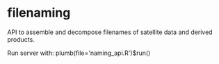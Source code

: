 # filenaming
API to assemble and decompose filenames of satellite data and derived products.

Run server with:
plumb(file='naming_api.R')$run()
